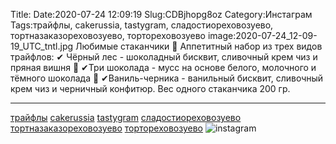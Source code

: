 Title:
Date:2020-07-24 12:09:19
Slug:CDBjhopg8oz
Category:Инстаграм
Tags:трайфлы, cakerussia, tastygram, сладостиореховозуево, тортназаказореховозуево, тортореховозуево
image:2020-07-24_12-09-19_UTC_tntl.jpg
Любимые стаканчики 🥰
Аппетитный набор из трех видов трайфлов:
✔ Чёрный лес - шоколадный бисквит, сливочный крем чиз и пряная вишня 🍒 
✔Три шоколада - мусс на основе белого, молочного  и тёмного шоколада 🍫
✔Ваниль-черника - ванильный бисквит, сливочный крем чиз и черничный конфитюр. 
Вес одного стаканчика 200 гр.
________________________
[трайфлы]({tag}трайфлы) [cakerussia]({tag}cakerussia) [tastygram]({tag}tastygram) [сладостиореховозуево]({tag}сладостиореховозуево) [тортназаказореховозуево]({tag}тортназаказореховозуево) [тортореховозуево]({tag}тортореховозуево)
![instagram]({attach}images/2020-07-24_12-09-19_UTC.jpg)
